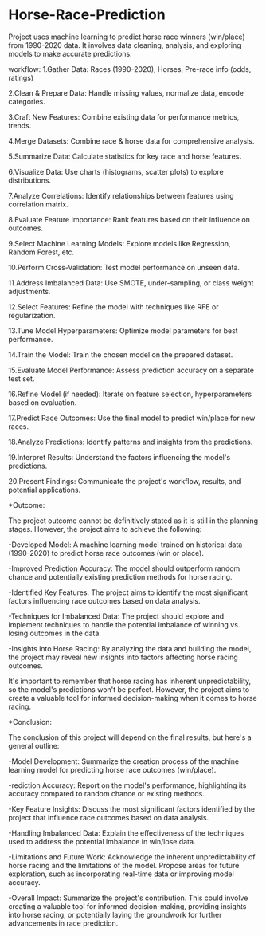 # Horse-Race-Prediction
Project uses machine learning to predict horse race winners (win/place) from 1990-2020 data. It involves data cleaning, analysis, and exploring models to make accurate predictions.

workflow:
1.Gather Data: Races (1990-2020), Horses, Pre-race info (odds, ratings)

2.Clean & Prepare Data: Handle missing values, normalize data, encode categories.

3.Craft New Features: Combine existing data for performance metrics, trends.

4.Merge Datasets: Combine race & horse data for comprehensive analysis.

5.Summarize Data: Calculate statistics for key race and horse features.

6.Visualize Data: Use charts (histograms, scatter plots) to explore distributions.

7.Analyze Correlations: Identify relationships between features using correlation matrix.

8.Evaluate Feature Importance: Rank features based on their influence on outcomes.

9.Select Machine Learning Models: Explore models like Regression, Random Forest, etc.

10.Perform Cross-Validation: Test model performance on unseen data.

11.Address Imbalanced Data: Use SMOTE, under-sampling, or class weight adjustments.

12.Select Features: Refine the model with techniques like RFE or regularization.

13.Tune Model Hyperparameters: Optimize model parameters for best performance.

14.Train the Model: Train the chosen model on the prepared dataset.

15.Evaluate Model Performance: Assess prediction accuracy on a separate test set.

16.Refine Model (if needed): Iterate on feature selection, hyperparameters based on evaluation.

17.Predict Race Outcomes: Use the final model to predict win/place for new races.

18.Analyze Predictions: Identify patterns and insights from the predictions.

19.Interpret Results: Understand the factors influencing the model's predictions.

20.Present Findings: Communicate the project's workflow, results, and potential applications.

*Outcome:

The project outcome cannot be definitively stated as it is still in the planning stages. However, the project aims to achieve the following:

-Developed Model: A machine learning model trained on historical data (1990-2020) to predict horse race outcomes (win or place).

-Improved Prediction Accuracy: The model should outperform random chance and potentially existing prediction methods for horse racing.

-Identified Key Features: The project aims to identify the most significant factors influencing race outcomes based on data analysis.

-Techniques for Imbalanced Data: The project should explore and implement techniques to handle the potential imbalance of winning vs. losing outcomes in the data.

-Insights into Horse Racing: By analyzing the data and building the model, the project may reveal new insights into factors affecting horse racing outcomes.

It's important to remember that horse racing has inherent unpredictability, so the model's predictions won't be perfect. However, the project aims to create a valuable tool for informed decision-making when it comes to horse racing.

*Conclusion:

The conclusion of this project will depend on the final results, but here's a general outline:

-Model Development: Summarize the creation process of the machine learning model for predicting horse race outcomes (win/place).

-rediction Accuracy: Report on the model's performance, highlighting its accuracy compared to random chance or existing methods.

-Key Feature Insights: Discuss the most significant factors identified by the project that influence race outcomes based on data analysis.

-Handling Imbalanced Data: Explain the effectiveness of the techniques used to address the potential imbalance in win/lose data.

-Limitations and Future Work: Acknowledge the inherent unpredictability of horse racing and the limitations of the model. Propose areas for future exploration, such as incorporating real-time data or improving model accuracy.

-Overall Impact: Summarize the project's contribution. This could involve creating a valuable tool for informed decision-making, providing insights into horse racing, or potentially laying the groundwork for further advancements in race prediction.

